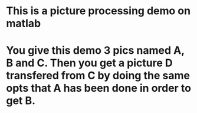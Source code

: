 # This is a picture processing demo on matlab
# You give this demo 3 pics named A, B and C. Then you get a picture D transfered from C by doing the same opts that A has been done in order to get B. 
